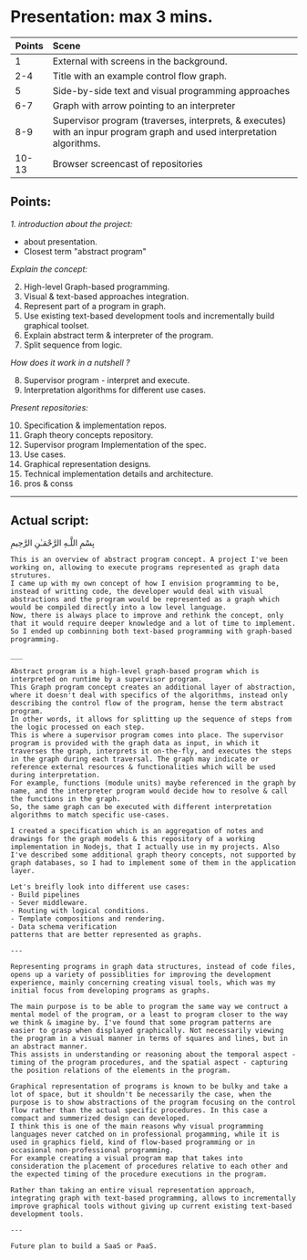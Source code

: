 # Presentation: max 3 mins. 

| Points        | Scene           |
| ------------- |:------------- |
| 1 | External with screens in the background.
| 2-4 | Title with an example control flow graph.|
| 5 | Side-by-side text and visual programming approaches |
| 6-7 | Graph with arrow pointing to an interpreter |
| 8-9 | Supervisor program (traverses, interprets, & executes) with an inpur program graph and used interpretation algorithms. |
| 10-13 | Browser screencast of repositories |


## Points: 
_1. introduction about the project:_ 
- about presentation. 
- Closest term "abstract program"

_Explain the concept:_

2. High-level Graph-based programming.
3. Visual & text-based approaches integration.
4. Represent part of a program in graph. 
5. Use existing text-based development tools and incrementally build graphical toolset. 
6. Explain abstract term & interpreter of the program. 
7. Split sequence from logic.

_How does it work in a nutshell ?_

8. Supervisor program - interpret and execute.
9. Interpretation algorithms for different use cases. 

_Present repositories:_

10. Specification & implementation repos.
11. Graph theory concepts repository. 
12. Supervisor program Implementation of the spec.
13. Use cases. 
14. Graphical representation designs.
15. Technical implementation details and architecture.
16. pros & conss

___

## Actual script: 
بِسْمِ اللَّـهِ الرَّحْمَـٰنِ الرَّحِيمِ

``` 
This is an overview of abstract program concept. A project I've been working on, allowing to execute programs represented as graph data strutures. 
I came up with my own concept of how I envision programming to be, instead of writting code, the developer would deal with visual abstractions and the program would be represented as a graph which would be compiled directly into a low level language. 
Now, there is always place to improve and rethink the concept, only that it would require deeper knowledge and a lot of time to implement. So I ended up combinning both text-based programming with graph-based programming.

___

Abstract program is a high-level graph-based program which is interpreted on runtime by a supervisor program. 
This Graph program concept creates an additional layer of abstraction, where it doesn't deal with specifics of the algorithms, instead only describing the control flow of the program, hense the term abstract program. 
In other words, it allows for splitting up the sequence of steps from the logic processed on each step. 
This is where a supervisor program comes into place. The supervisor program is provided with the graph data as input, in which it traverses the graph, interprets it on-the-fly, and executes the steps in the graph during each traversal. The graph may indicate or reference external resources & functionalities which will be used during interpretation.
For example, functions (module units) maybe referenced in the graph by name, and the interpreter program would decide how to resolve & call the functions in the graph. 
So, the same graph can be executed with different interpretation algorithms to match specific use-cases.
 
I created a specification which is an aggregation of notes and drawings for the graph models & this repository of a working implementation in Nodejs, that I actually use in my projects. Also I've described some additional graph theory concepts, not supported by graph databases, so I had to implement some of them in the application layer. 

Let's breifly look into different use cases:
- Build pipelines
- Sever middleware. 
- Routing with logical conditions. 
- Template compositions and rendering.
- Data schema verification
patterns that are better represented as graphs.

---

Representing programs in graph data structures, instead of code files, opens up a variety of possiblities for improving the development experience, mainly concerning creating visual tools, which was my initial focus from developing programs as graphs.

The main purpose is to be able to program the same way we contruct a mental model of the program, or a least to program closer to the way we think & imagine by. I've found that some program patterns are easier to grasp when displayed graphically. Not necessarily viewing the program in a visual manner in terms of squares and lines, but in an abstract manner. 
This assists in understanding or reasoning about the temporal aspect - timing of the program procedures, and the spatial aspect - capturing the position relations of the elements in the program.

Graphical representation of programs is known to be bulky and take a lot of space, but it shouldn't be necessarily the case, when the purpose is to show abstractions of the program focusing on the control flow rather than the actual specific procedures. In this case a compact and summerized design can developed. 
I think this is one of the main reasons why visual programming languages never catched on in professional progamming, while it is used in graphics field, kind of flow-based programming or in occasional non-professional programming.
For example creating a visual program map that takes into consideration the placement of procedures relative to each other and the expected timing of the procedure executions in the program. 

Rather than taking an entire visual representation approach, integrating graph with text-based programming, allows to incrementally improve graphical tools without giving up current existing text-based development tools.

---

Future plan to build a SaaS or PaaS.
```

